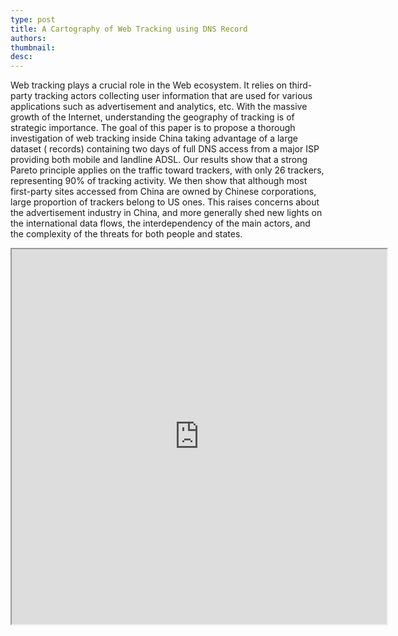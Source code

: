 ```yaml
---
type: post
title: A Cartography of Web Tracking using DNS Record
authors:
thumbnail:
desc: 
---
```


Web tracking plays a crucial role in the Web ecosystem. It relies on third-party tracking actors collecting user information that are used for various applications such as advertisement and analytics, etc. With the massive growth of the Internet, understanding the geography of tracking is of strategic importance. The goal of this paper is to propose a thorough investigation of web tracking inside China taking advantage of a large dataset ( records) containing two days of full DNS access from a major ISP providing both mobile and landline ADSL. Our results show that a strong Pareto principle applies on the traffic toward trackers, with only 26 trackers, representing 90% of tracking activity. We then show that although most first-party sites accessed from China are owned by Chinese corporations, large proportion of trackers belong to US ones. This raises concerns about the advertisement industry in China, and more generally shed new lights on the international data flows, the interdependency of the main actors, and the complexity of the threats for both people and states.

<iframe width="600" height="600" marginwidth="0" marginheight="0" src="http://bl.ocks.org/WebTrackingCartography/raw/e59cfc5870d6ec8990a30e05fac72f74/" />


Links :
- [Article](https://www.sciencedirect.com/science/article/pii/S0140366418307023)
- [Visualizations](https://bl.ocks.org/WebTrackingCartography)
